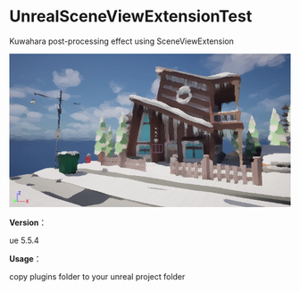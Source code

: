 # UnrealSceneViewExtensionTest

Kuwahara post-processing effect using SceneViewExtension

![](README_assets/2025-06-27-18-22-31-image.png)

**Version**：

ue 5.5.4

**Usage**：

copy plugins folder to your unreal project folder
